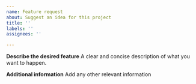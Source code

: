 ```yaml
---
name: Feature request
about: Suggest an idea for this project
title: ''
labels: ''
assignees: ''

---
```


**Describe the desired feature**
A clear and concise description of what you want to happen.

**Additional information**
Add any other relevant information
